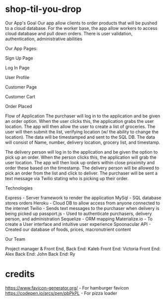 # shop-til-you-drop
Our App's Goal
Our app allow clients to order products that will be pushed to a cloud database. For the worker base, the app allow workers to access cloud database and pull down orders. There is user validation, authentication, administrative abilities

Our App Pages:

Sign Up Page

Log In Page

User Profile

Customer Page

Customer Cart

Order Placed


Flow of Application 
The purchaser will log in to the application and be given an order option. When the user clicks this, the application grabs the user location. The app will then allow the user to create a list of groceries. The user will then submit the list, verifying location (w/ the ability to change the location). The data will be timestamped and sent to the SQL DB. The data will consist of Name, number, delivery location, grocery list, and timestamp.

The delivery person will log in to the application and be given the option to pick up an order. When the person clicks this, the application will grab the user location. The app will then look up orders within close proximity and order these based on the timestamp. The delivery person will be allowed to pick an order from the list and click to deliver. The purchaser will be sent a text message via Twilio stating who is picking up their order.



Technologies

Express - Server framework to render the application 
MySql - SQL database stores orders
Heroku - Cloud DB to allow access from anyone connected to the internet
Twilio - Sends text messages to the purchaser when delivery is being picked up
passport.js - Used to authenticate purchasers, delivery person, and administration
Sequelize - ORM mapping
Materialize.io - To create a User interface and intuitive user experience
Spoonacular API - Created our database of foods, prices, macronutrient content

Our Team

Project manager & Front End, Back End: Kaleb
Front End: Victoria
Front End: Alex
Back End: John
Back End: Ry


# credits
https://www.favicon-generator.org/ - For hamburger favicon
https://codepen.io/arcs/pen/pbPkPL - For pizza loader
